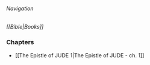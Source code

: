 ###### Navigation
*[[Bible|Books]]*

### Chapters
- [[The Epistle of JUDE 1|The Epistle of JUDE - ch. 1]]
